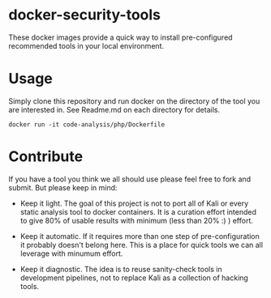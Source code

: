 # docker-security-tools

These docker images provide a quick way to install pre-configured recommended tools in your local environment.

# Usage

Simply clone this repository and run docker on the directory of the tool you are interested in.
See Readme.md on each directory for details.


```
docker run -it code-analysis/php/Dockerfile
```

# Contribute

If you have a tool you think we all should use please feel free to fork and submit. But please keep in mind:

 - Keep  it light. The goal of this project is not to port all of Kali or every static analysis tool to docker containers. It is a curation effort intended to give 80% of usable results with minimum (less than 20% :) ) effort.

- Keep it automatic. If it requires more than one step of pre-configuration it probably doesn't belong here. This is a place for quick tools we can all leverage with minumum effort.

- Keep it diagnostic. The idea is to reuse sanity-check tools in development pipelines, not to replace Kali as a collection of hacking tools. 


